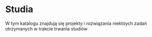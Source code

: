 # Studia
W tym katalogu znajdują się projekty i rozwiązania niektóych zadań otrzymanych w trakcie trwania studiów
